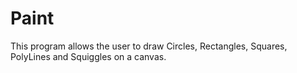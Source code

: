# Paint
This program allows the user to draw Circles, Rectangles, Squares, PolyLines and Squiggles on a canvas.
